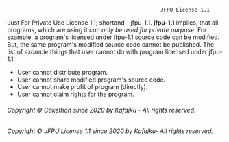                                                       JFPU License 1.1

Just For Private Use License 1.1; shortand - jfpu-1.1.
**jfpu-1.1** implies, that all programs, which are using it *can only be used for private purpose*.
For example, a program's licensed under jfpu-1.1 source code can be modified.
But, the same program's modified source code cannot be published.
The list of *example* things that user cannot do with program licensed under jfpu-1.1:
- User cannot distribute program.
- User cannot share modified program's source code.
- User cannot make profit of program (directly).
- User cannot claim rights for the program.

###### Copyright © Cakethon since 2020 by Kafajku - All rights reserved.
###### Copyright © JFPU License 1.1 since 2020 by Kafajku- All rights reserved.
